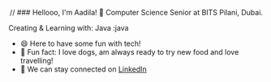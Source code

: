<p align="center">
// 
### Hellooo, I'm Aadila! 👋
Computer Science Senior at BITS Pilani, Dubai.
</p>
Creating & Learning with:
Java :java

- 😄 Here to have some fun with tech!
- 💙 Fun fact: I love dogs, am always ready to try new food and love travelling! 
- 🤝 We can stay connected on <a href="https://www.linkedin.com/in/aadila-jasmin/">LinkedIn</a>
